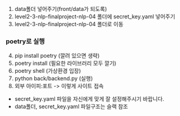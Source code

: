 1. data폴더 넣어주기(front/data가 되도록)
2. level2-3-nlp-finalproject-nlp-04 폴더에 secret_key.yaml 넣어주기
3. level2-3-nlp-finalproject-nlp-04 폴더로 이동
  
### poetry로 실행
4. pip install poetry (깔려 있으면 생략)
5. poetry install (필요한 라이브러리 모두 깔기)
6. poetry shell (가상환경 입장)
7. python back/backend.py (실행)
8. 외부 아이피:포트 -> 이렇게 사이트 접속


- secret_key.yaml 파일을 자신에게 맞게 잘 설정해주시기 바랍니다.
- data폴더, secret_key.yaml 파일구조는 슬랙 참조
